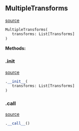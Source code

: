 #


## MultipleTransforms
[source](https://github.com/jrzaurin/pytorch-widedeep/blob/master/pytorch_widedeep/training/_multiple_transforms.py/#L6)
```python 
MultipleTransforms(
   transforms: List[Transforms]
)
```




**Methods:**


### .__init__
[source](https://github.com/jrzaurin/pytorch-widedeep/blob/master/pytorch_widedeep/training/_multiple_transforms.py/#L7)
```python
.__init__(
   transforms: List[Transforms]
)
```


### .__call__
[source](https://github.com/jrzaurin/pytorch-widedeep/blob/master/pytorch_widedeep/training/_multiple_transforms.py/#L17)
```python
.__call__()
```

